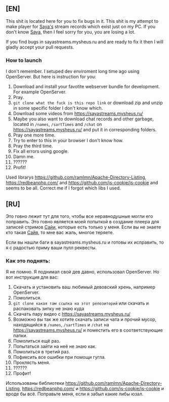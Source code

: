 ## \[EN]
This shit is located here for you to fix bugs in it.
This shit is my attempt to make player for [Saya's](https://www.youtube.com/c/TheSayaScarlet) stream records which exist just on my PC.
If you don't know [Saya](https://www.youtube.com/c/TheSayaScarlet), then I feel sorry for you, you are losing a lot.

If you find bugs in sayastreams.mysheus.ru and are ready to fix it then I will gladly accept your pull requests.

### How to launch
I don't remember. I setuped dev enviroment long time ago using OpenServer. But here is instruction for you:
1. Download and install your favotite webserver bundle for development. For example OpenServer.
2. Pray.
3. `git clone what the fuck is this repo link` or download zip and unzip in some specific folder I don't know which.
4. Download some videos from https://sayastreams.mysheus.ru/
5. Maybe you also want to download chat records and other garbage, located in `/names`, `/sartTimes` and `/chat` on https://sayastreams.mysheus.ru/ and put it in corresponding folders.
6. Pray one more time.
7. Try to enter to this in your browser I don't know how.
8. Pray the third time.
9. Fix all errors using google.
10. Damn me.
11. ??????
12. Profit!

Used librarys https://github.com/ramlmn/Apache-Directory-Listing, https://redbeanphp.com/ and https://github.com/js-cookie/js-cookie and seems to be all. Correct me if I forgot which libs I used.
## \[RU]
Это говно лежит тут для того, чтобы все неравнодушные могли его поправить.
Это говно является моей попыткой в создание плеера для записей стримов [Сайи](https://www.youtube.com/c/TheSayaScarlet), которые есть только у меня.
Если вы не знаете кто такая [Сайя](https://www.youtube.com/c/TheSayaScarlet), то мне вас жаль, многое теряете.

Если вы нашли баги в sayastreams.mysheus.ru и готовы их исправить, то я с радостью приму ваши пулл реквесты.

### Как это поднять:
Я не помню. Я поднимал свой дев давно, использовал OpenServer. Но вот инструкция для вас:
1. Скачать и установить ваш любимый девовский хрень, например OpenServer.
2. Помолиться.
3. `git clone какая там ссылка на этот репозиторий` или скачать и распаковать зипку не знаю куда
4. Скачать пару видео с https://sayastreams.mysheus.ru/
5. Возможно вы так же хотите скачать записи чата и прочий мусор, находящийся в `/names`, `/sartTimes` и `/chat` на https://sayastreams.mysheus.ru/ и поместить его в соответствующие папки.
6. Помолиться ещё раз.
7. Попытаться зайти на неё не знаю как.
8. Помолиться в третий раз.
9. Пофиксить все ошибки при помощи гугла.
10. Проклясть меня.
11. ??????
12. Профит!

Использованы библиотеки https://github.com/ramlmn/Apache-Directory-Listing, https://redbeanphp.com/ и https://github.com/js-cookie/js-cookie и вроде бы всё. Поправьте меня, если я забыл какие либы юзал.